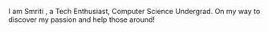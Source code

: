 I am Smriti , a Tech Enthusiast, Computer Science Undergrad. On my way to discover my passion and help those around!
<!---
smriti2139/smriti2139 is a ✨ special ✨ repository because its `README.md` (this file) appears on your GitHub profile.
You can click the Preview link to take a look at your changes.
--->
